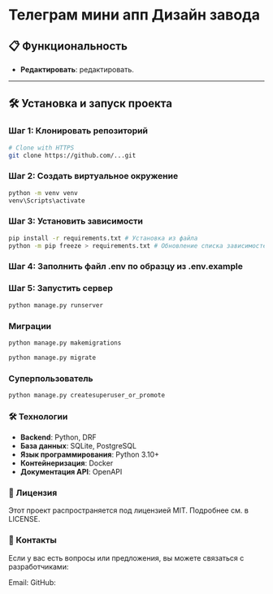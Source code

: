 # Телеграм мини апп Дизайн завода

## 📋 Функциональность

- **Редактировать**: редактировать.

---

## 🛠️ Установка и запуск проекта

### Шаг 1: Клонировать репозиторий
```bash
# Clone with HTTPS
git clone https://github.com/...git
```

### Шаг 2: Создать виртуальное окружение
```bash
python -m venv venv
venv\Scripts\activate
```

### Шаг 3: Установить зависимости
```bash
pip install -r requirements.txt # Установка из файла
python -m pip freeze > requirements.txt # Обновление списка зависимостей
```

### Шаг 4: Заполнить файл .env по образцу из .env.example

### Шаг 5: Запустить сервер
```bash
python manage.py runserver
```

### Миграции
```bash
python manage.py makemigrations

python manage.py migrate
```

### Суперпользователь
```bash
python manage.py createsuperuser_or_promote
```

### 🛠️ Технологии

- **Backend**: Python, DRF 
- **База данных**:   SQLite, PostgreSQL
- **Язык программирования**: Python 3.10+  
- **Контейнеризация**: Docker
- **Документация API**: OpenAPI  


### 📄 Лицензия
Этот проект распространяется под лицензией MIT. Подробнее см. в LICENSE.

### 📧 Контакты
Если у вас есть вопросы или предложения, вы можете связаться с разработчиками:

Email: 
GitHub:
